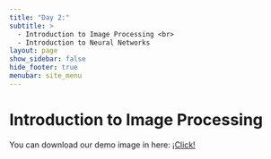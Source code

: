```yaml
---
title: "Day 2:"
subtitle: >
  - Introduction to Image Processing <br>
  - Introduction to Neural Networks
layout: page
show_sidebar: false
hide_footer: true
menubar: site_menu
---
```


# Introduction to Image Processing

You can download our demo image in here:
  [¡Click!](/assets/images/TCA00005.TIF)